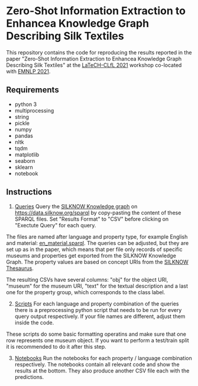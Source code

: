 # Zero-Shot Information Extraction to Enhancea Knowledge Graph Describing Silk Textiles


This repository contains the code for reproducing the results reported in the paper "Zero-Shot Information Extraction to Enhancea Knowledge Graph Describing Silk Textiles" at the [LaTeCH-CLfL 2021](https://sighum.wordpress.com/events/latech-clfl-2021/) workshop co-located with [EMNLP 2021](https://2021.emnlp.org/).


## Requirements

* python 3
* multiprocessing
* string
* pickle
* numpy
* pandas
* nltk
* tqdm
* matplotlib
* seaborn
* sklearn
* notebook

## Instructions 

1. [Queries](https://github.com/silknow/ZSL-KG-silk/tree/main/queries)
Query the [SILKNOW Knowledge graph](https://ada.silknow.org) on https://data.silknow.org/sparql by copy-pasting the content of these SPARQL files. Set "Results Format" to "CSV" before clicking on "Exectute Query" for each query.

The files are named after language and property type, for example English and material: [en_material.sparql](https://github.com/silknow/ZSL-KG-silk/blob/main/queries/en_material.sparql). The queries can be adjusted, but they are set up as in the paper, which means that per file only records of specific museums and properties get exported from the SILKNOW Knowledge Graph. The property values are based on concept URIs from the [SILKNOW Thesaurus](https://skosmos.silknow.org/thesaurus/en/).

The resulting CSVs have several columns: "obj" for the object URI, "museum" for the museum URI, "text" for the textual description and a last one for the property group, which corresponds to the class label. 

2. [Scripts](https://github.com/silknow/ZSL-KG-silk/tree/main/preprocessing)
For each language and property combination of the queries there is a preprocessing python script that needs to be run for every query output respectively. If your file names are different, adjust them inside the code.

These scripts do some basic formatting operatins and make sure that one row represents one museum object. If you want to perform a test/train split it is recommended to do it after this step.

3. [Notebooks](https://github.com/silknow/ZSL-KG-silk/tree/main/notebooks)
Run the notebooks for each property / language combination respectively. The notebooks contain all relevant code and show the results at the bottom. They also produce another CSV file each with the predictions. 
